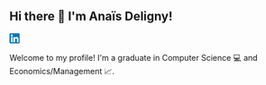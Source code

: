 ## Hi there 👋 I'm Anaïs Deligny!
<a href='https://www.linkedin.com/in/anais-deligny/'><img align='left' alt="linkedin" src="/assets/174857.png" height='18px'/></a>
<br>
<br> 
Welcome to my profile! I'm a graduate in Computer Science 💻 and Economics/Management 📈.

<!--
**adeligny/adeligny** is a ✨ _special_ ✨ repository because its `README.md` (this file) appears on your GitHub profile.

Here are some ideas to get you started:

- 🔭 I’m currently working on ...
- 🌱 I’m currently learning ...
- 👯 I’m looking to collaborate on ...
- 🤔 I’m looking for help with ...
- 💬 Ask me about ...
- 📫 How to reach me: ...
- 😄 Pronouns: ...
- ⚡ Fun fact: ...
-->
